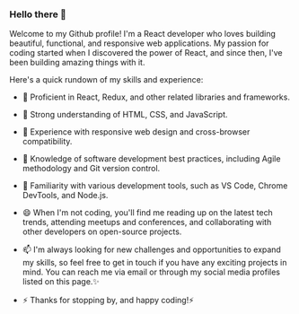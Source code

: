 ### Hello there 👋

Welcome to my Github profile! I'm a React developer who loves building beautiful, functional, and responsive web applications. My passion for coding started when I discovered the power of React, and since then, I've been building amazing things with it.

Here's a quick rundown of my skills and experience:

- 🔭 Proficient in React, Redux, and other related libraries and frameworks.
- 🌱 Strong understanding of HTML, CSS, and JavaScript.
- 👯 Experience with responsive web design and cross-browser compatibility.
- 🤔 Knowledge of software development best practices, including Agile methodology and Git version control.
- 💬 Familiarity with various development tools, such as VS Code, Chrome DevTools, and Node.js.
- 😄 When I'm not coding, you'll find me reading up on the latest tech trends, attending meetups and conferences, and collaborating with other developers on open-source projects.

- 📫 I'm always looking for new challenges and opportunities to expand my skills, so feel free to get in touch if you have any exciting projects in mind. You can reach me via email or through my social media profiles listed on this page.✨

- ⚡ Thanks for stopping by, and happy coding!⚡

